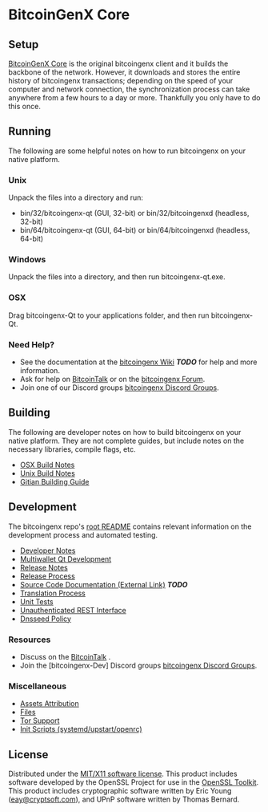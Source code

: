 BitcoinGenX Core
=====================

Setup
---------------------
[BitcoinGenX Core](http://bitcoingenxcoin.com) is the original bitcoingenx client and it builds the backbone of the network. However, it downloads and stores the entire history of bitcoingenx transactions; depending on the speed of your computer and network connection, the synchronization process can take anywhere from a few hours to a day or more. Thankfully you only have to do this once.

Running
---------------------
The following are some helpful notes on how to run bitcoingenx on your native platform.

### Unix

Unpack the files into a directory and run:

- bin/32/bitcoingenx-qt (GUI, 32-bit) or bin/32/bitcoingenxd (headless, 32-bit)
- bin/64/bitcoingenx-qt (GUI, 64-bit) or bin/64/bitcoingenxd (headless, 64-bit)

### Windows

Unpack the files into a directory, and then run bitcoingenx-qt.exe.

### OSX

Drag bitcoingenx-Qt to your applications folder, and then run bitcoingenx-Qt.

### Need Help?

* See the documentation at the [bitcoingenx Wiki](https://en.bitcoin.it/wiki/Main_Page) ***TODO***
for help and more information.
* Ask for help on [BitcoinTalk](https://bitcointalk.org/index.php) or on the [bitcoingenx Forum](http://bitcoingenxcoin.com/).
* Join one of our Discord groups [bitcoingenx Discord Groups](https://discord.gg/YcnvMqt).

Building
---------------------
The following are developer notes on how to build bitcoingenx on your native platform. They are not complete guides, but include notes on the necessary libraries, compile flags, etc.

- [OSX Build Notes](build-osx.md)
- [Unix Build Notes](build-unix.md)
- [Gitian Building Guide](gitian-building.md)

Development
---------------------
The bitcoingenx repo's [root README](https://github.com/eastcoastcrypto/bitcoingenx/blob/master/README.md) contains relevant information on the development process and automated testing.

- [Developer Notes](developer-notes.md)
- [Multiwallet Qt Development](multiwallet-qt.md)
- [Release Notes](release-notes.md)
- [Release Process](release-process.md)
- [Source Code Documentation (External Link)](https://dev.visucore.com/bitcoin/doxygen/) ***TODO***
- [Translation Process](translation_process.md)
- [Unit Tests](unit-tests.md)
- [Unauthenticated REST Interface](REST-interface.md)
- [Dnsseed Policy](dnsseed-policy.md)

### Resources

* Discuss on the [BitcoinTalk](https://bitcointalk.org/index.php?topic=1262920.0) .
* Join the [bitcoingenx-Dev] Discord groups [bitcoingenx Discord Groups](https://discord.gg/YcnvMqt).

### Miscellaneous
- [Assets Attribution](assets-attribution.md)
- [Files](files.md)
- [Tor Support](tor.md)
- [Init Scripts (systemd/upstart/openrc)](init.md)

License
---------------------
Distributed under the [MIT/X11 software license](http://www.opensource.org/licenses/mit-license.php).
This product includes software developed by the OpenSSL Project for use in the [OpenSSL Toolkit](https://www.openssl.org/). This product includes
cryptographic software written by Eric Young ([eay@cryptsoft.com](mailto:eay@cryptsoft.com)), and UPnP software written by Thomas Bernard.
